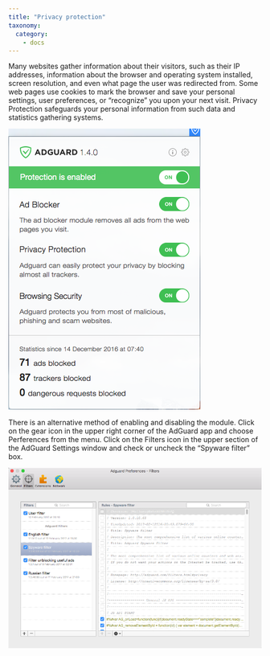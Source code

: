 ```yaml
---
title: "Privacy protection"
taxonomy:
  category:
    - docs
---
```


Many websites gather information about their visitors, such as their IP addresses, information about the browser and operating system installed, screen resolution, and even what page the user was redirected from. Some web pages use cookies to mark the browser and save your personal settings, user preferences, or “recognize” you upon your next visit. Privacy Protection safeguards your personal information from such data and statistics gathering systems.

![](Screenshot%202017-02-12%2019.41.01.png)

There is an alternative method of enabling and disabling the module. Click on the gear icon in the upper right corner of the AdGuard app and choose Perferences from the menu. Click on the Filters icon in the upper section of the AdGuard Settings window and check or uncheck the “Spyware filter” box.

![](Screenshot%202017-02-12%2020.11.49.png)
